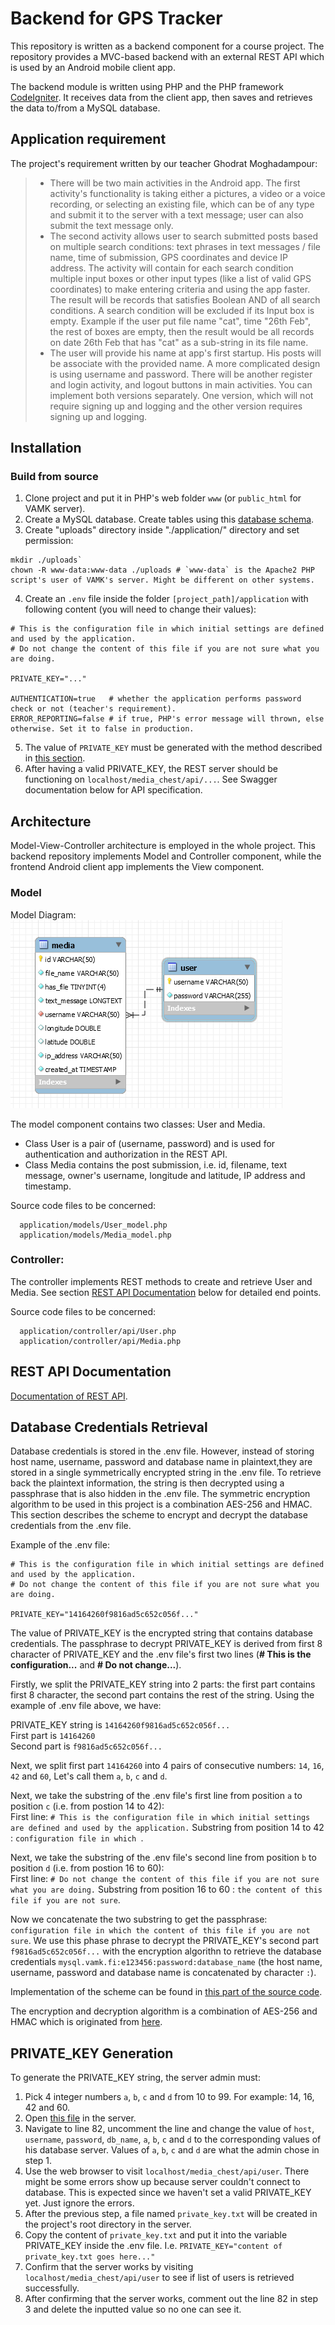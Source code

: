 # Backend for GPS Tracker


This repository is written as a backend component for a course project. The repository provides a MVC-based backend with an external REST API which is used by an Android mobile client app.  
  
The backend module is written using PHP and the PHP framework [CodeIgniter](https://codeigniter.com/). It receives data from the client
app, then saves and retrieves the data to/from a MySQL database.

## Application requirement  
The project's requirement written by our teacher Ghodrat Moghadampour:
> - There will be two main activities in the Android app. The first activity's functionality is taking either a
pictures, a video or a voice recording, or selecting an existing file, which can be of any type and submit it to
the server with a text message; user can also submit the text message only.
> - The second activity allows user to search submitted posts based on multiple search conditions: text
phrases in text messages / file name, time of submission, GPS coordinates and device IP address. The
activity will contain for each search condition multiple input boxes or other input types (like a list of valid
GPS coordinates) to make entering criteria and using the app faster. The result will be records that satisfies
Boolean AND of all search conditions. A search condition will be excluded if its Input box is empty. Example
if the user put file name "cat", time "26th Feb", the rest of boxes are empty, then the result would be all
records on date 26th Feb that has "cat" as a sub-string in its file name.
> - The user will provide his name at app's first startup. His posts will be associate with the provided name. A
more complicated design is using username and password. There will be another register and login activity,
and logout buttons in main activities. You can implement both versions separately. One version, which will
not require signing up and logging and the other version requires signing up and logging.

## Installation  
### Build from source
1. Clone project and put it in PHP's web folder `www` (or `public_html` for VAMK server).
2. Create a MySQL database. Create tables using this [database schema](https://github.com/pqhuy98/media_chest/blob/master/database-schema.sql).
3. Create "uploads" directory inside "./application/" directory and set permission:
```
mkdir ./uploads`
chown -R www-data:www-data ./uploads # `www-data` is the Apache2 PHP script's user of VAMK's server. Might be different on other systems.
```
4. Create an `.env` file inside the folder `[project_path]/application` with following content (you will need to change their values):
```
# This is the configuration file in which initial settings are defined and used by the application.
# Do not change the content of this file if you are not sure what you are doing.

PRIVATE_KEY="..."

AUTHENTICATION=true   # whether the application performs password check or not (teacher's requirement).
ERROR_REPORTING=false # if true, PHP's error message will thrown, else otherwise. Set it to false in production.
```
5. The value of `PRIVATE_KEY` must be generated with the method described in [this section](https://github.com/pqhuy98/media_chest#private_key-generation).
6. After having a valid PRIVATE_KEY, the REST server should be functioning on `localhost/media_chest/api/...`. See Swagger documentation below for API specification.

## Architecture
Model-View-Controller architecture is employed in the whole project. This backend repository implements Model and Controller component, while the frontend Android client app implements the View component.

### Model
Model Diagram:  
![Model Diagram](https://raw.githubusercontent.com/pqhuy98/media_chest/master/model-diagram.png)

The model component contains two classes: User and Media.  
- Class User is a pair of (username, password) and is used for authentication and authorization in the REST API.  
- Class Media contains the post submission, i.e. id, filename, text message, owner's username, longitude and latitude, IP address and timestamp.

Source code files to be concerned:
```
  application/models/User_model.php
  application/models/Media_model.php
```

### Controller:
The controller implements REST methods to create and retrieve User and Media. See section [REST API Documentation](https://github.com/pqhuy98/media_chest#rest-api-documentation) below for detailed end points.

Source code files to be concerned:
```
  application/controller/api/User.php
  application/controller/api/Media.php
```

## REST API Documentation
[Documentation of REST API](https://app.swaggerhub.com/apis-docs/pqhuy98/Media-Chest/1.0.0#/Media).

## Database Credentials Retrieval
Database credentials is stored in the .env file. However, instead of storing host name, username, password and database name in plaintext,they are stored in a single symmetrically encrypted string in the .env file. To retrieve back the plaintext information, the string is then decrypted using a passphrase that is also hidden in the .env file. The symmetric encryption algorithm to be used in this project is a combination AES-256 and HMAC. This section describes the scheme to encrypt and decrypt the database credentials from the .env file.

Example of the .env file:
```
# This is the configuration file in which initial settings are defined and used by the application.
# Do not change the content of this file if you are not sure what you are doing.

PRIVATE_KEY="14164260f9816ad5c652c056f..."
```

The value of PRIVATE_KEY is the encrypted string that contains database credentials. The passphrase to decrypt PRIVATE_KEY is derived from first 8 character of PRIVATE_KEY and the .env file's first two lines (**# This is the configuration...** and **# Do not change...**).

Firstly, we split the PRIVATE_KEY string into 2 parts: the first part contains first 8 character, the second part contains the rest of the string. Using the example of .env file above, we have:

PRIVATE_KEY string is `14164260f9816ad5c652c056f...`  
First part is `14164260`  
Second part is `f9816ad5c652c056f...`  

Next, we split first part `14164260` into 4 pairs of consecutive numbers: `14`, `16`, `42` and `60`, Let's call them `a`, `b`, `c` and `d`.

Next, we take the substring of the .env file's first line from position `a` to position `c` (i.e. from postion 14 to 42):  
First line: `# This is the configuration file in which initial settings are defined and used by the application.`
Substring from position 14 to 42 : `configuration file in which `.

Next, we take the substring of the .env file's second line from position `b` to position `d` (i.e. from postion 16 to 60):  
First line: `# Do not change the content of this file if you are not sure what you are doing.`
Substring from position 16 to 60 : `the content of this file if you are not sure`.

Now we concatenate the two substring to get the passphrase: `configuration file in which the content of this file if you are not sure`. We use this phase phrase to decrypt the PRIVATE_KEY's second part `f9816ad5c652c056f...` with the encryption algorithn to retrieve the database credentials `mysql.vamk.fi:e123456:password:database_name` (the host name, username, password and database name is concatenated by character `:`).

Implementation of the scheme can be found in [this part of the source code](https://github.com/pqhuy98/media_chest/blob/master/application/config/database.php#L79).

The encryption and decryption algorithm is a combination of AES-256 and HMAC which is originated from [here](https://stackoverflow.com/a/46872528).

## PRIVATE_KEY Generation
To generate the PRIVATE_KEY string, the server admin must:
1) Pick 4 integer numbers `a`, `b`, `c` and `d` from 10 to 99. For example: 14, 16, 42 and 60.
2) Open [this file](https://github.com/pqhuy98/media_chest/blob/master/application/config/database.php#L82) in the server.
3) Navigate to line 82, uncomment the line and change the value of `host`, `username`, `password`, `db_name`, `a`, `b`, `c` and `d` to the corresponding values of his database server. Values of `a`, `b`, `c` and `d` are what the admin chose in step 1.
4) Use the web browser to visit `localhost/media_chest/api/user`. There might be some errors show up because server couldn't connect to database. This is expected since we haven't set a valid PRIVATE_KEY yet. Just ignore the errors.
5) After the previous step, a file named `private_key.txt` will be created in the project's root directory in the server.
6) Copy the content of `private_key.txt` and put it into the variable PRIVATE_KEY inside the .env file. I.e. `PRIVATE_KEY="content of private_key.txt goes here..."`
7) Confirm that the server works by visiting `localhost/media_chest/api/user` to see if list of users is retrieved successfully.
8) After confirming that the server works, comment out the line 82 in step 3 and delete the inputted value so no one can see it.
